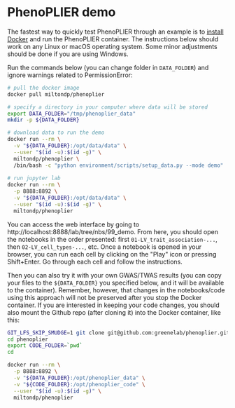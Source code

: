 # PhenoPLIER demo

The fastest way to quickly test PhenoPLIER through an example is to [install Docker](https://docs.docker.com/get-docker/) and run the PhenoPLIER container.
The instructions below should work on any Linux or macOS operating system.
Some minor adjustments should be done if you are using Windows.

Run the commands below (you can change folder in `DATA_FOLDER`) and ignore warnings related to PermissionError:

```bash
# pull the docker image
docker pull miltondp/phenoplier

# specify a directory in your computer where data will be stored
export DATA_FOLDER="/tmp/phenoplier_data"
mkdir -p ${DATA_FOLDER}

# download data to run the demo
docker run --rm \
  -v "${DATA_FOLDER}:/opt/data/data" \
  --user "$(id -u):$(id -g)" \
  miltondp/phenoplier \
  /bin/bash -c "python environment/scripts/setup_data.py --mode demo"
  
# run jupyter lab
docker run --rm \
  -p 8888:8892 \
  -v "${DATA_FOLDER}:/opt/data/data" \
  --user "$(id -u):$(id -g)" \
  miltondp/phenoplier
```

You can access the web interface by going to http://localhost:8888/lab/tree/nbs/99_demo.
From here, you should open the notebooks in the order presented: first `01-LV_trait_association-...`, then `02-LV_cell_types-...`, etc.
Once a notebook is opened in your browser, you can run each cell by clicking on the "Play" icon or pressing Shift+Enter.
Go through each cell and follow the instructions.

Then you can also try it with your own GWAS/TWAS results (you can copy your files to the `${DATA_FOLDER}` you specified below, and it will be available to the container).
Remember, however, that changes in the notebooks/code using this approach will not be preserved after you stop the Docker container.
If you are interested in keeping your code changes, you should also mount the Github repo (after cloning it) into the Docker container, like this:

```bash
GIT_LFS_SKIP_SMUDGE=1 git clone git@github.com:greenelab/phenoplier.git
cd phenoplier
export CODE_FOLDER=`pwd`
cd

docker run --rm \
  -p 8888:8892 \
  -v "${DATA_FOLDER}:/opt/phenoplier_data" \
  -v "${CODE_FOLDER}:/opt/phenoplier_code" \
  --user "$(id -u):$(id -g)" \
  miltondp/phenoplier
```
